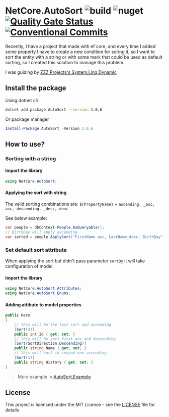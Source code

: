 # NetCore.AutoSort ![build](https://github.com/ming-tsai/NetCore.AutoSort/workflows/build/badge.svg) ![nuget](https://github.com/ming-tsai/NetCore.AutoSort/workflows/nuget/badge.svg) [![Quality Gate Status](https://sonarcloud.io/api/project_badges/measure?project=ming-tsai_NetCore.AutoSort&metric=alert_status)](https://sonarcloud.io/dashboard?id=ming-tsai_NetCore.AutoSort) [![Conventional Commits](https://img.shields.io/badge/Conventional%20Commits-1.0.0-yellow.svg)](https://conventionalcommits.org)

Recently, I have a project that made with ef core, and every time I added some property I have to create a new condition for soring it,  so I want to sort the entity with a string or with some mark that could be used as default sorting, so I created this solution to manage this problem.

I was guiding by [ZZZ Projects's System.Linq.Dynamic](https://github.com/zzzprojects/System.Linq.Dynamic)

## Install the package
Using dotnet cli
```cmd
dotnet add package AutoSort --version 1.0.6
```
Or package manager
```powershell
Install-Package AutoSort -Version 1.0.6
```

## How to use?
### Sorting with a string
#### Import the library
```csharp
using NetCore.AutoSort;
```
#### Applying the sort with string
The valid sorting combinations are: `${PropertyName}` + `ascending, _asc, asc, descending, _desc, desc`

See below example:
```csharp
var people = dbContext.People.AsQueryable();
// BirthDay will apply ascending
var sorted = people.ApplySort("FirstName asc, LastName_desc, BirthDay");
```
### Set default sort attribute
When applying the sort but didn't pass parameter `sortBy` it will take configuration of model.

#### Import the library
```csharp
using NetCore.AutoSort.Attributes;
using NetCore.AutoSort.Enums;
```
#### Adding attibute to model properties
```csharp
public Hero
{
    // this will be the last sort and ascending
    [Sort(2)]
    public int Id { get; set; }
    // this will be sort first one and descending
    [Sort(SortDirection.Descending)]
    public string Name { get; set; }
    // this will sort in second one ascending
    [Sort(1)]
    public string History { get; set; }
}
```

> More example in [AutoSort.Example](https://github.com/ming-tsai/NetCore.AutoSort/blob/master/src/NetCore.AutoSort.Example/Program.cs)

## License
This project is licensed under the MIT License - see the [LICENSE](./LICENSE) file for details
